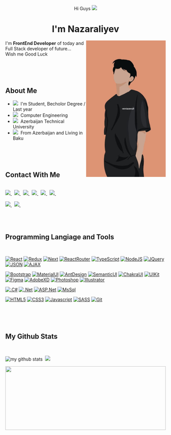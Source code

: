 <p align = 'center' width = '300'>Hi Guys <img src="https://raw.githubusercontent.com/MartinHeinz/MartinHeinz/master/wave.gif" width="30px"></p>
<h1 align = 'center'> I'm Nazaraliyev</h1>

<img src = 'MainImage.jpg' align = 'right' width = '250' />
<p>I'm <b>FrontEnd Developer</b> of today and Full Stack developer of future... <br/> Wish me Good Luck </p>
<br/><br/><br/>

## About Me

<ul>
    <li><img width = '20px' src="https://img.icons8.com/external-soft-fill-juicy-fish/60/000000/external-university-location-pins-soft-fill-soft-fill-juicy-fish.png"/>&nbsp; I'm Student, Becholor Degree / Last year</li>
    <li><img width = "20px" src="https://img.icons8.com/external-konkapp-outline-color-konkapp/64/000000/external-programmer-profession-avatar-konkapp-outline-color-konkapp.png"/>&nbsp; Computer Engineering</li>
    <li><img width = '20px' src="https://img.icons8.com/external-victoruler-linear-colour-victoruler/64/000000/external-university-buildings-victoruler-linear-colour-victoruler.png"/>&nbsp; Azerbaijan Technical University</li>
    <li><img width = "20px" src="https://img.icons8.com/color/48/000000/home.png"/>&nbsp; From Azerbaijan and Living in Baku</li>
</ul><br/><br/><br/>

## Contact With Me

<br/>
<div>
  <a href="https://www.facebook.com">
    <img src="https://img.shields.io/badge/facebook-4867AA?&style=for-the-badge&logo=facebook&logoColor=white" />
  </a>&nbsp;
  <a href="https://www.instagram.com">
    <img src="https://img.shields.io/badge/instagram-CF2D6D?&style=for-the-badge&logo=instagram&logoColor=white" />
  </a>&nbsp;
  <a href="https://www.linkedin.com/in/nazar-nazaraliyev-a6252b225/">
    <img src="https://img.shields.io/badge/linkedin-%230077B5.svg?&style=for-the-badge&logo=linkedin&logoColor=white" />
  </a>&nbsp;
  <a href="https://www.reddit.com">
    <img src="https://img.shields.io/badge/reddit-FF4500?&style=for-the-badge&logo=reddit&logoColor=white" />
  </a>&nbsp;
  <a href="https://wa.me/9946397888">
    <img src="https://img.shields.io/badge/WhatsApp-25D366?style=for-the-badge&logo=whatsapp&logoColor=white" />
  </a>&nbsp;
  <a href="https://t.me/Nazaralliyev">
    <img src="https://img.shields.io/badge/Telegram-2CA5E0?style=for-the-badge&logo=telegram&logoColor=white" />
  </a>&nbsp;
    <br/><br/>
      <a href="https://www.mail.google.com">
    <img src="https://img.shields.io/badge/hotmail-000000?&style=for-the-badge&logo=gmail&logoColor=white&" />
  </a>&nbsp;
  <a href="https://outlook.live.com/owa/">
    <img src="https://img.shields.io/badge/Gmail-C5221F?style=for-the-badge&logo=gmail&logoColor=white" />
  </a>&nbsp;
</div><br/><br/><br/>

## Programming Langiage and Tools

<br/>
<div>
    
[![React](https://img.shields.io/badge/-React-black?style=for-the-badge&logo=react&link=https://github.com/Nazaraliyev)](https://github.com/Nazaraliyev) 
[![Redux](https://img.shields.io/badge/-Redux-black?style=for-the-badge&logo=redux&link=https://github.com/Nazaraliyev)](https://github.com/Nazaraliyev) 
[![Next](https://img.shields.io/badge/-Next-black?style=for-the-badge&logo=next.js&link=https://github.com/Nazaraliyev)](https://github.com/Nazaraliyev) 
[![ReactRouter](https://img.shields.io/badge/-ReactRouter-black?style=for-the-badge&logo=react-router&link=https://github.com/Nazaraliyev)](https://github.com/Nazaraliyev)
[![TypeScript](https://img.shields.io/badge/-TypeScript-black?style=for-the-badge&logo=typescript&link=https://github.com/Nazaraliyev)](https://github.com/Nazaraliyev)
[![NodeJS](https://img.shields.io/badge/-NodeJS-black?style=for-the-badge&logo=node.js&link=https://github.com/Nazaraliyev)](https://github.com/Nazaraliyev)
[![JQuery](https://img.shields.io/badge/-JQuery-black?style=for-the-badge&logo=jquery&link=https://github.com/Nazaraliyev)](https://github.com/Nazaraliyev) 
[![JSON](https://img.shields.io/badge/-JSON-black?style=for-the-badge&logo=json&link=https://github.com/Nazaraliyev)](https://github.com/Nazaraliyev) 
[![AJAX](https://img.shields.io/badge/-AJAX-black?style=for-the-badge&logo=angular&link=https://github.com/Nazaraliyev)](https://github.com/Nazaraliyev)
<br/>

[![Bootstrap](https://img.shields.io/badge/-Bootstrap-black?style=for-the-badge&logo=bootstrap&link=https://github.com/Nazaraliyev)](https://github.com/Nazaraliyev)
[![MaterialUI](https://img.shields.io/badge/-MaterialUi-black?style=for-the-badge&logo=material-design&link=https://github.com/Nazaraliyev)](https://github.com/Nazaraliyev)
[![AntDesign](https://img.shields.io/badge/-AntDesign-black?style=for-the-badge&logo=ant-design&link=https://github.com/Nazaraliyev)](https://github.com/Nazaraliyev)
[![SemanticUI](https://img.shields.io/badge/-Semanticui-black?style=for-the-badge&logo=semantic-designc&link=https://github.com/Nazaraliyev)](https://github.com/Nazaraliyev)
[![ChakraUI](https://img.shields.io/badge/-ChakraUI-black?style=for-the-badge&logo=chakra-ui&link=https://github.com/Nazaraliyev)](https://github.com/Nazaraliyev)
[![UIKit](https://img.shields.io/badge/-UiKit-black?style=for-the-badge&logo=uikit&link=https://github.com/Nazaraliyev)](https://github.com/Nazaraliyev)
[![Figma](https://img.shields.io/badge/-Figma-black?style=for-the-badge&logo=figma&link=https://github.com/Nazaraliyev)](https://github.com/Nazaraliyev)
[![AdobeXD](https://img.shields.io/badge/-AdobeXD-black?style=for-the-badge&logo=adobe-xd&link=https://github.com/Nazaraliyev)](https://github.com/Nazaraliyev)
[![Photoshop](https://img.shields.io/badge/-PhotoShop-black?style=for-the-badge&logo=adobe-photoshop&link=https://github.com/Nazaraliyev)](https://github.com/Nazaraliyev)
[![Illustrator](https://img.shields.io/badge/-Figma-black?style=for-the-badge&logo=adobe-illustrator&link=https://github.com/Nazaraliyev)](https://github.com/Nazaraliyev)
<br/>

[![.C#](https://img.shields.io/badge/-Csharp-black?style=for-the-badge&logo=csharp&link=https://github.com/Nazaraliyev)](https://github.com/Nazaraliyev)
[![.Net](https://img.shields.io/badge/-.Net-black?style=for-the-badge&logo=.net&link=https://github.com/Nazaraliyev)](https://github.com/Nazaraliyev)
[![ASP.Net](https://img.shields.io/badge/-ASP-black?style=for-the-badge&logo=.net&link=https://github.com/Nazaraliyev)](https://github.com/Nazaraliyev)
[![MsSql](https://img.shields.io/badge/-MsSql-black?style=for-the-badge&logo=mysql&link=https://github.com/Nazaraliyev)](https://github.com/Nazaraliyev)
<br/>

[![HTML5](https://img.shields.io/badge/-HTML5-black?style=for-the-badge&logo=html5&logoColor=white&link=https://github.com/Nazaraliyev)](https://github.com/Nazaraliyev)
[![CSS3](https://img.shields.io/badge/-CSS3-black?style=for-the-badge&logo=visual-studio-code&link=https://github.com/Nazaraliyev)](https://github.com/Nazaraliyev)
[![Javascript](https://img.shields.io/badge/-Javascript-black?style=for-the-badge&logo=javascript&link=https://github.com/Nazaraliyev)](https://github.com/Nazaraliyev)
[![SASS](https://img.shields.io/badge/-Sass-black?style=for-the-badge&logo=sass&link=https://github.com/Nazaraliyev)](https://github.com/Nazaraliyev)
[![Git](https://img.shields.io/badge/-Less-black?style=for-the-badge&logo=less&link=https://github.com/Nazaraliyev)](https://github.com/Nazaraliyev)

</div><br/><br/><br/>

## My Github Stats

<br/>
<p align="left">
<img src="https://github-readme-stats.vercel.app/api?username=Nazaraliyev&show_icons=false&theme=github_dark" alt="my github stats" width="49%"/>&nbsp;
<img src = "http://github-readme-streak-stats.herokuapp.com?user=Nazaraliyev&theme=blueberry_duo&date_format=M%20j%5B%2C%20Y%5D&background=0D1117&border=DDDDDD&stroke=4C8EDA&ring=4C8EDA&sideNums=4C8EDA&currStreakNum=4C8EDA&currStreakLabel=DDDDDD&sideLabels=DDDDDD&dates=DDDDDD" width = "49%"/> </p>
<p align="center"><img width="100%" height = "200px" src="https://github-readme-stats.vercel.app/api/top-langs/?username=Nazaraliyev&layout=compact&card_width=1000&theme=github_dark" /></p>



